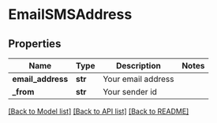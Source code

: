 # EmailSMSAddress

## Properties
Name | Type | Description | Notes
------------ | ------------- | ------------- | -------------
**email_address** | **str** | Your email address | 
**_from** | **str** | Your sender id | 

[[Back to Model list]](../README.md#documentation-for-models) [[Back to API list]](../README.md#documentation-for-api-endpoints) [[Back to README]](../README.md)


